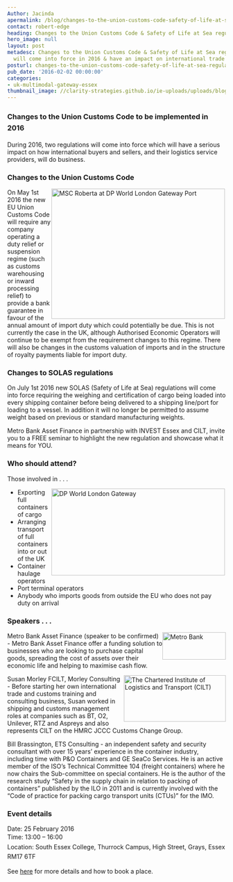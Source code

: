 ```yaml
---
Author: Jacinda
apermalink: /blog/changes-to-the-union-customs-code-safety-of-life-at-sea-regulations
contact: robert-edge
heading: Changes to the Union Customs Code & Safety of Life at Sea regulations
hero_image: null
layout: post
metadesc: Changes to the Union Customs Code & Safety of Life at Sea regulations which
  will come into force in 2016 & have an impact on international trade
posturl: changes-to-the-union-customs-code-safety-of-life-at-sea-regulations
pub_date: '2016-02-02 00:00:00'
categories:
- uk-multimodal-gateway-essex
thumbnail_image: //clarity-strategies.github.io/ie-uploads/uploads/blog/Pentalver_mini.jpg
---
```


<h3><span style='line-height: 1.6;'>Changes to the Union Customs Code to be implemented in 2016</span></h3><p>During 2016, two regulations will come into force which will have a serious impact on how international buyers and sellers, and their logistics service providers, will do business.</p><h3>Changes to the Union Customs Code</h3><p><img alt='MSC Roberta at DP World London Gateway Port' src='//clarity-strategies.github.io/ie-uploads/uploads/blog/Msc_roberta_400.jpg' style='width: 400px; height: 300px; margin-left: 2px; margin-right: 2px; float: right;'/>On May 1st 2016 the new EU Union Customs Code will require any company operating a duty relief or suspension regime (such as customs warehousing or inward processing relief) to provide a bank guarantee in favour of the annual amount of import duty which could potentially be due. This is not currently the case in the UK, although Authorised Economic Operators will continue to be exempt from the requirement changes to this regime. There will also be changes in the customs valuation of imports and in the structure of royalty payments liable for import duty.</p><h3>Changes to SOLAS regulations</h3><p>On July 1st 2016 new SOLAS (Safety of Life at Sea) regulations will come into force requiring the weighing and certification of cargo being loaded into every shipping container before being delivered to a shipping line/port for loading to a vessel. In addition it will no longer be permitted to assume weight based on previous or standard manufacturing weights.</p><p>Metro Bank Asset Finance in partnership with INVEST Essex and CILT, invite you to a FREE seminar to highlight the new regulation and showcase what it means for YOU.</p><h3>Who should attend?</h3><p>Those involved in . . .</p><ul><li><img alt='DP World London Gateway' src='//clarity-strategies.github.io/ie-uploads/uploads/blog/Picture1_400.jpg' style='line-height: 20.8px; width: 400px; height: 200px; margin-left: 2px; margin-right: 2px; float: right;'/>Exporting full containers of cargo</li><li>Arranging transport of full containers into or out of the UK</li><li>Container haulage operators</li><li>Port terminal operators</li><li>Anybody who imports goods from outside the EU who does not pay duty on arrival</li></ul><h3>Speakers . . .</h3><p><img alt='Metro Bank' src='//clarity-strategies.github.io/ie-uploads/uploads/blog/Metro_Bank_logo_RGB_72dpi.png' style='width: 146px; height: 63px; float: right;'/>Metro Bank Asset Finance (speaker to be confirmed) - Metro Bank Asset Finance offer a funding solution to businesses who are looking to purchase capital goods, spreading the cost of assets over their economic life and helping to maximise cash flow.</p><p><img alt='The Chartered Institute of Logistics and Transport (CILT)' src='//clarity-strategies.github.io/ie-uploads/uploads/blog/CILT_RGB.jpg' style='width: 235px; height: 107px; float: right;'/>Susan Morley FCILT, Morley Consulting - Before starting her own international trade and customs training and consulting business, Susan worked in shipping and customs management roles at companies such as BT, O2, Unilever, RTZ and Aspreys and also represents CILT on the HMRC JCCC Customs Change Group.</p><p>Bill Brassington, ETS Consulting - an independent safety and security consultant with over 15 years’ experience in the container industry, including time with P&amp;O Containers and GE SeaCo Services. He is an active member of the ISO’s Technical Committee 104 (freight containers) where he now chairs the Sub-committee on special containers. He is the author of the research study “Safety in the supply chain in relation to packing of containers” published by the ILO in 2011 and is currently involved with the “Code of practice for packing cargo transport units (CTUs)” for the IMO.</p><h3>Event details</h3><p>Date: 25 February 2016<br/><span style='line-height: 1.6;'>Time: 13:00 – 16:00</span><br/><span style='line-height: 1.6;'>Location: South Essex College, Thurrock Campus, High Street, Grays, Essex RM17 6TF</span></p><p>See <a href='../events/uniform-customs-code-and-solas-seminar'>here</a> for more details and how to book a place.</p>